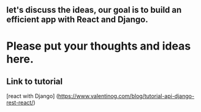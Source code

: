 ## let's discuss the ideas, our goal is to build an efficient app with React and Django.

# Please put your thoughts and ideas here.

## Link to tutorial
[react with Django] (https://www.valentinog.com/blog/tutorial-api-django-rest-react/)
